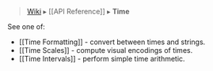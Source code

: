 > [Wiki](Home) ▸ [[API Reference]] ▸ **Time**

See one of:

* [[Time Formatting]] - convert between times and strings.
* [[Time Scales]] - compute visual encodings of times.
* [[Time Intervals]] - perform simple time arithmetic.